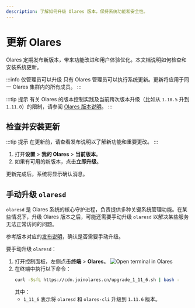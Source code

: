 ```yaml
---
description: 了解如何升级 Olares 版本，保持系统功能和安全性。
---
```

# 更新 Olares

Olares 定期发布新版本，带来功能改进和用户体验优化。本文档说明如何检查和安装系统更新。

:::info 仅管理员可以升级
只有 Olares 管理员可以执行系统更新。更新将应用于同一 Olares 集群内的所有成员。
:::

:::tip 提示
有关 Olares 的版本控制实践及当前跨次版本升级（比如从 `1.10.5` 升到 `1.11.0`）的限制，请参阅 [Olares 版本说明](../../../developer/install/versioning.md)。
:::

## 检查并安装更新
:::tip 提示
在更新前，请查看发布说明以了解新功能和重要更改。
:::

1. 打开**设置** > **我的 Olares** > **当前版本**。
2. 如果有可用的新版本，点击**立即升级**。

更新完成后，系统将显示确认消息。

## 手动升级 `olaresd`

`olaresd` 是 Olares 系统的核心守护进程，负责提供多种关键系统管理功能。在某些情况下，升级 Olares 版本之后，可能还需要手动升级 `olaresd` 以解决某些服务无法正常访问的问题。

参考版本对应的[发布说明](https://github.com/beclab/Olares/releases/)，确认是否需要手动升级。

要手动升级 `olaresd`：

1. 打开控制面板，左侧点击**终端** > **Olares**。
   ![Open terminal in Olares](/images/zh/manual/tasks/olares-terminal-in-control-hub.png#bordered)
2. 在终端中执行以下命令：
   ```bash
   curl -SsfL https://cdn.joinolares.cn/upgrade_1_11_6.sh | bash -
   ```
   其中：
   - `1_11_6` 表示将 `olaresd` 和 `olares-cli` 升级到 `1.11.6` 版本。
